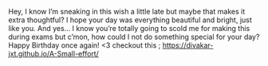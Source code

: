 Hey, I know I’m sneaking in this wish a little late but maybe that makes it extra thoughtful? I hope your day was everything beautiful and bright, just like you. And yes... I know you’re totally going to scold me for making this during exams but c’mon, how could I not do something special for your day? Happy Birthday once again!
<3
checkout this ; https://divakar-jxt.github.io/A-Small-effort/

